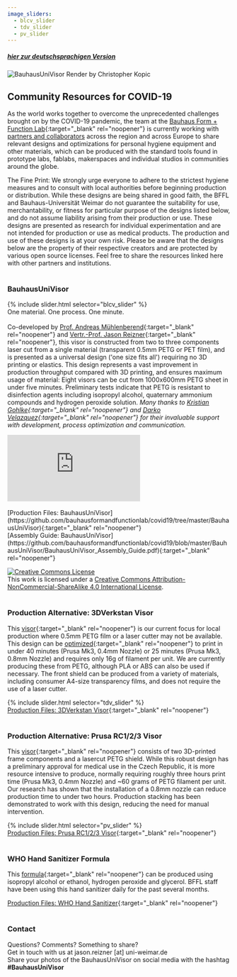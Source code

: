 ```yaml
---
image_sliders:
  - blcv_slider
  - tdv_slider
  - pv_slider
---
```


##### [hier zur deutschsprachigen Version](https://bffl.io/de)

![BauhausUniVisor Render by Christopher Kopic](https://bffl.io/assets/images/buv/1.kopic.jpg)

## Community Resources for COVID-19
As the world works together to overcome the unprecedented challenges brought on by the COVID-19 pandemic, the team at the [Bauhaus Form + Function Lab](https://uni-weimar.de/bffl){:target="_blank" rel="noopener"} is currently working with [partners and collaborators](http://bffl.io/partners) across the region and across Europe to share relevant designs and optimizations for personal hygiene equipment and other materials, which can be produced with the standard tools found in prototype labs, fablabs, makerspaces and individual studios in communities around the globe.

The Fine Print: We strongly urge everyone to adhere to the strictest hygiene measures and to consult with local authorities before beginning production or distribution. While these designs are being shared in good faith, the BFFL and Bauhaus-Universität Weimar do not guarantee the suitability for use, merchantability, or fitness for particular purpose of the designs listed below, and do not assume liability arising from their production or use. These designs are presented as research for individual experimentation and are not intended for production or use as medical products. The production and use of these designs is at your own risk. Please be aware that the designs below are the property of their respective creators and are protected by various open source licenses. Feel free to share the resources linked here with other partners and institutions.
<br /><br />
### BauhausUniVisor

{% include slider.html selector="blcv_slider" %}
<br />
One material. One process. One minute.<br /><br />
Co-developed by [Prof. Andreas Mühlenberend](https://www.uni-weimar.de/en/art-and-design/structure/disciplines-staff/produktdesign-product-design/prof-andreas-muehlenberend/){:target="_blank" rel="noopener"} and [Vertr.-Prof. Jason Reizner](https://www.uni-weimar.de/de/kunst-und-gestaltung/professuren/interface-design/){:target="_blank" rel="noopener"}, this visor is constructed from two to three components laser cut from a single material (transparent 0.5mm PETG or PET film), and is presented as a universal design ('one size fits all') requiring no 3D printing or elastics. This design represents a vast improvement in production throughput compared with 3D printing, and ensures maximum usage of material: Eight visors can be cut from 1000x600mm PETG sheet in under five minutes.  Preliminary tests indicate that PETG is resistant to disinfection agents including isopropyl alcohol, quaternary ammonium compounds and hydrogen peroxide solution. *Many thanks to [Kristian Gohlke](https://www.uni-weimar.de/de/kunst-und-gestaltung/struktur/lehrgebiete-personen/produktdesign/kristian-gohlke-msc-digital-media/){:target="_blank" rel="noopener"} and [Darko Velazquez](https://www.uni-weimar.de/de/kunst-und-gestaltung/struktur/lehrgebiete-personen/medienkunstmediengestaltung/jesus-velazquez/){:target="_blank" rel="noopener"} for their invaluable support with development, process optimization and communication.*

<div class="embed-youtube"><iframe src="https://www.youtube-nocookie.com/embed/OwdZA8pA-eQ?hd=1&modestbranding=1&showinfo=0&autohide=1&controls=1&hl=en&cc_load_policy=1&cc_lang_pref=en" frameborder="0" allow="accelerometer; autoplay=0; encrypted-media; gyroscope; picture-in-picture" allowfullscreen></iframe></div>
<br />
[Production Files: BauhausUniVisor](https://github.com/bauhausformandfunctionlab/covid19/tree/master/BauhausUniVisor){:target="_blank" rel="noopener"}<br />
[Assembly Guide: BauhausUniVisor](https://github.com/bauhausformandfunctionlab/covid19/blob/master/BauhausUniVisor/BauhausUniVisor_Assembly_Guide.pdf){:target="_blank" rel="noopener"}<br />

<a rel="license" href="http://creativecommons.org/licenses/by-nc-sa/4.0/" target="_blank"><img alt="Creative Commons License" style="border-width:0" src="https://i.creativecommons.org/l/by-nc-sa/4.0/88x31.png" /></a><br />This work is licensed under a <a rel="license" href="http://creativecommons.org/licenses/by-nc-sa/4.0/" target="_blank">Creative Commons Attribution-NonCommercial-ShareAlike 4.0 International License</a>.
<br /><br />
### Production Alternative: 3DVerkstan Visor
This [visor](https://3dverkstan.se/protective-visor/){:target="_blank" rel="noopener"} is our current focus for local production where 0.5mm PETG film or a laser cutter may not be available. This design can be [optimized](https://3dverkstan.se/protective-visor/protective-visor-print-guide/){:target="_blank" rel="noopener"} to print in under 40 minutes (Prusa Mk3, 0.4mm Nozzle) or 25 minutes (Prusa Mk3, 0.8mm Nozzle) and requires only 16g of filament per unit. We are currently producing these from PETG, although PLA or ABS can also be used if necessary. The front shield can be produced from a variety of materials, including consumer A4-size transparency films, and does not require the use of a laser cutter.

{% include slider.html selector="tdv_slider" %}
<br />
[Production Files: 3DVerkstan Visor](https://github.com/bauhausformandfunctionlab/covid19/tree/master/3DVerkstanVisor){:target="_blank" rel="noopener"}
<br /><br />
### Production Alternative: Prusa RC1/2/3 Visor
This [visor](https://www.prusaprinters.org/prints/25857-prusa-protective-face-shield-rc3){:target="_blank" rel="noopener"} consists of two 3D-printed frame components and a lasercut PETG shield. While this robust design has a preliminary approval for medical use in the Czech Republic, it is more resource intensive to produce, normally requiring roughly three hours print time (Prusa Mk3, 0.4mm Nozzle) and ~60 grams of PETG filament per unit. Our research has shown that the installation of a 0.8mm nozzle can reduce production time to under two hours. Production stacking has been demonstrated to work with this design, reducing the need for manual intervention.

{% include slider.html selector="pv_slider" %}
<br />
[Production Files: Prusa RC1/2/3 Visor](https://github.com/bauhausformandfunctionlab/covid19/tree/master/PrusaVisor){:target="_blank" rel="noopener"}
<br /><br />
### WHO Hand Sanitizer Formula
This [formula](https://www.who.int/gpsc/5may/Guide_to_Local_Production.pdf){:target="_blank" rel="noopener"} can be produced using isopropyl alcohol or ethanol, hydrogen peroxide and glycerol. BFFL staff have been using this hand sanitizer daily for the past several months.

[Production Files: WHO Hand Sanitizer](https://github.com/bauhausformandfunctionlab/covid19/tree/master/WHOHandSanitizer){:target="_blank" rel="noopener"}
<br /><br />
### Contact
Questions? Comments? Something to share?<br />
Get in touch with us at jason.reizner \[at] uni-weimar.de<br />
Share your photos of the BauhausUniVisor on social media with the hashtag **#BauhausUniVisor**
